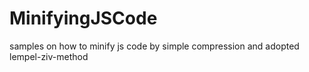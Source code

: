 # MinifyingJSCode
samples on how to minify js code by simple compression and adopted lempel-ziv-method
